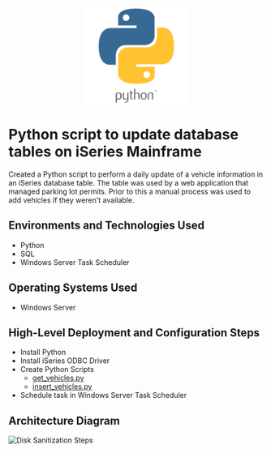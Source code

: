 <p align="center">
<!--img src="https://place-hold.it/600x200" alt="Place Holder Image"/-->
<img src="assets/python.png" alt="Python Logo" />
</p>

# Python script to update database tables on iSeries Mainframe
Created a Python script to perform a daily update of a vehicle information in an iSeries database table.  The table was used by a web application that managed parking lot permits.  Prior to this a manual process was used to add vehicles if they weren't available.  

## Environments and Technologies Used

- Python
- SQL
- Windows Server Task Scheduler

## Operating Systems Used

- Windows Server

## High-Level Deployment and Configuration Steps

- Install Python
- Install iSeries ODBC Driver
- Create Python Scripts
    - [get_vehicles.py](vehicles.py)
    - [insert_vehicles.py](insert_vehicles.py)
- Schedule task in Windows Server Task Scheduler


<h2>Architecture Diagram</h2>

<p>
<img src="https://i.imgur.com/DJmEXEB.png" height="80%" width="80%" alt="Disk Sanitization Steps"/>
</p>

